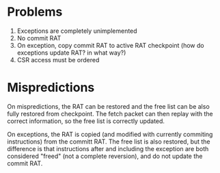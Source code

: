 

# Problems

1) Exceptions are completely unimplemented
2) No commit RAT
3) On exception, copy commit RAT to active RAT checkpoint (how do exceptions update RAT? in what way?)
4) CSR access must be ordered



# Mispredictions

On mispredictions, the RAT can be restored and the free list can be also fully restored from checkpoint.
The fetch packet can then replay with the correct information, so the free list is correctly updated.

On exceptions, the RAT is copied (and modified with currently commiting instructions) from the 
committ RAT. The free list is also restored, but the difference is that instructions after and including 
the exception are both considered "freed" (not a complete reversion), and do not update the commit RAT. 